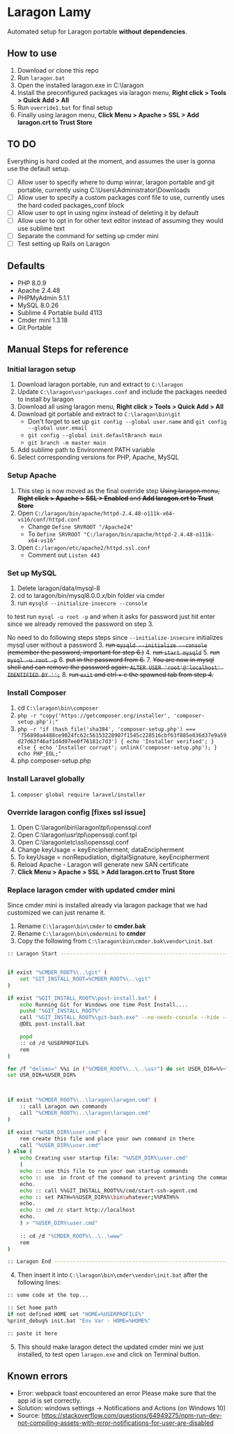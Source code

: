 # Laragon Lamy
Automated setup for Laragon portable **without dependencies**.

## How to use
1. Download or clone this repo
2. Run `laragon.bat`
3. Open the installed laragon.exe in C:\laragon
4. Install the preconfigured packages via laragon menu, **Right click > Tools > Quick Add > All**
5. Run `override1.bat` for final setup
6. Finally using laragon menu, **Click Menu > Apache > SSL > Add laragon.crt to Trust Store**

## TO DO
Everything is hard coded at the moment, and assumes the user is gonna use the default setup.

- [ ] Allow user to specify where to dump winrar, laragon portable and git portable, currently using C:\Users\Administrator\Downloads
- [ ] Allow user to specify a custom packages conf file to use, currently uses the hard coded packages_conf block
- [ ] Allow user to opt in using nginx instead of deleting it by default
- [ ] Allow user to opt in for other text editor instead of assuming they would use sublime text
- [ ] Separate the command for setting up cmder mini
- [ ] Test setting up Rails on Laragon

## Defaults
- PHP 8.0.9
- Apache 2.4.48
- PHPMyAdmin 5.1.1
- MySQL 8.0.26
- Sublime 4 Portable build 4113
- Cmder mini 1.3.18
- Git Portable

## Manual Steps for reference

### Initial laragon setup
1. Download laragon portable, run and extract to `C:\laragon`
2. Update `C:\laragon\usr\packages.conf` and include the packages needed to install by laragon
3. Download all using laragon menu, **Right click > Tools > Quick Add > All**
4. Download git portable and extract to `C:\laragon\bin\git`
    - Don't forget to set up `git config --global user.name` and `git config --global user.email`
    - `git config --global init.defaultBranch main`
    - `git branch -m master main`
5. Add sublime path to Environment PATH variable
6. Select corresponding versions for PHP, Apache, MySQL

### Setup Apache
1. This step is now moved as the final override step ~~Using laragon menu, **Right click > Apache > SSL > Enabled** and **Add laragon.crt to Trust Store**~~
2. Open `C:/laragon/bin/apache/httpd-2.4.48-o111k-x64-vs16/conf/httpd.conf`
    - Change `Define SRVROOT "/Apache24"`
    - To `Define SRVROOT "C:/laragon/bin/apache/httpd-2.4.48-o111k-x64-vs16"`
3. Open `C:/laragon/etc/apache2/httpd.ssl.conf`
    - Comment out `Listen 443`

### Set up MySQL
1. Delete laragon/data/mysql-8
2. cd to laragon/bin/mysql8.0.0.x/bin folder via cmder
3. run `mysqld --initialize-insecure --console`

to test run `mysql -u root -p` and when it asks for password just hit enter since we already removed the password on step 3.

No need to do following steps steps since `--initialize-insecure` initializes mysql user without a password
3. ~~run `mysqld --initialize --console` (remember the password, important for step 6.)~~
4. ~~run `start mysqld`~~
5. ~~run `mysql -u root -p`~~
6. ~~put in the password from 6.~~
7. ~~You are now in mysql shell and can remove the password again: `ALTER USER 'root'@'localhost' IDENTIFIED BY '';`~~
8. ~~run `exit` and ctrl + c the spawned tab from step 4.~~

### Install Composer
1. cd `C:\laragon\bin\composer`
2. `php -r "copy('https://getcomposer.org/installer', 'composer-setup.php');"`
3. `php -r "if (hash_file('sha384', 'composer-setup.php') === '756890a4488ce9024fc62c56153228907f1545c228516cbf63f885e036d37e9a59d27d63f46af1d4d07ee0f76181c7d3') { echo 'Installer verified'; } else { echo 'Installer corrupt'; unlink('composer-setup.php'); } echo PHP_EOL;"`
4. php composer-setup.php

### Install Laravel globally
1. `composer global require laravel/installer`

### Override laragon config [fixes ssl issue]
1. Open C:\laragon\bin\laragon\tpl\openssql.conf
2. Open C:\laragon\usr\tpl\openssql.conf.tpl
3. Open C:\laragon\etc\ssl\openssql.conf
4. Change keyUsage = keyEncipherment, dataEncipherment
5. To keyUsage = nonRepudiation, digitalSignature, keyEncipherment
6. Reload Apache - Laragon will generate new SAN certificate
7. **Click Menu > Apache > SSL > Add laragon.crt to Trust Store**

### Replace laragon cmder with updated cmder mini
Since cmder mini is installed already via laragon package that we had customized we can just rename it.
1. Rename `C:\laragon\bin\cmder` to **cmder.bak**
2. Rename `C:\laragon\bin\cmdermini` to **cmder**
3. Copy the following from `C:\laragon\bin\cmder.bak\vendor\init.bat`

```sh
:: Laragon Start -------------------------------------------------------------------


if exist "%CMDER_ROOT%\..\git" (
    set "GIT_INSTALL_ROOT=%CMDER_ROOT%\..\git"
)

if exist "%GIT_INSTALL_ROOT%\post-install.bat" (
    echo Running Git for Windows one time Post Install....
    pushd "%GIT_INSTALL_ROOT%"
    call "%GIT_INSTALL_ROOT%\git-bash.exe" --no-needs-console --hide --no-cd --command=post-install.bat
    @DEL post-install.bat

    popd
    :: cd /d %USERPROFILE%
    rem
)

for /f "delims=" %%i in ("%CMDER_ROOT%\..\..\usr") do set USER_DIR=%%~fi
set USR_DIR=%USER_DIR%



if exist "%CMDER_ROOT%\..\laragon\laragon.cmd" (
    :: call Laragon own commands
    call "%CMDER_ROOT%\..\laragon\laragon.cmd"
)

if exist "%USER_DIR%\user.cmd" (
    rem create this file and place your own command in there
    call "%USER_DIR%\user.cmd"
) else (
    echo Creating user startup file: "%USER_DIR%\user.cmd"
    (
    echo :: use this file to run your own startup commands
    echo :: use  in front of the command to prevent printing the command
    echo.
    echo :: call %%GIT_INSTALL_ROOT%%/cmd/start-ssh-agent.cmd
    echo :: set PATH=%%USER_DIR%%\bin\whatever;%%PATH%%
    echo.
    echo :: cmd /c start http://localhost 
    echo.
    ) > "%USER_DIR%\user.cmd"
    
    :: cd /d "%CMDER_ROOT%\..\..\www"
    rem
)

:: Laragon End -------------------------------------------------------------------
```

4. Then insert it into `C:\laragon\bin\cmder\vendor\init.bat` after the following lines:

```sh
:: some code at the top...

:: Set home path
if not defined HOME set "HOME=%USERPROFILE%"
%print_debug% init.bat "Env Var - HOME=%HOME%"

:: paste it here
```
5. This should make laragon detect the updated cmder mini we just installed, to test open `laragon.exe` and click on Terminal button.

## Known errors
- Error: webpack toast encountered an error Please make sure that the app id is set correctly.
- Solution: windows settings -> Notifications and Actions (on Windows 10)
- Source: https://stackoverflow.com/questions/64949275/npm-run-dev-not-compiling-assets-with-error-notifications-for-user-are-disabled